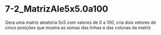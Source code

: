 # 7-2_MatrizAle5x5.0a100
Gera uma matriz aleatória 5x5 com valores de 0 a 100, cria dois vetores de cinco posições que mostra as somas das linhas e das colunas da matriz
